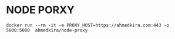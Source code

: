 # NODE PORXY
`docker run --rm -it -e PROXY_HOST=https://ahmedkira.com:443 -p 5000:5000  ahmedkira/node-proxy`
